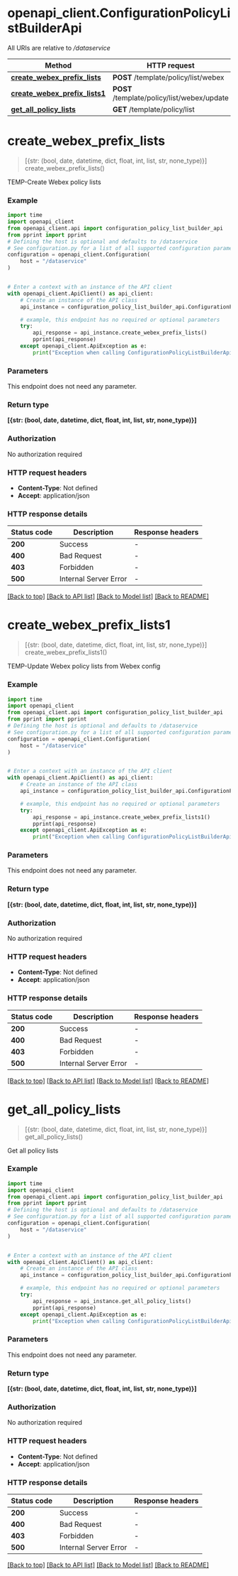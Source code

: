 # openapi_client.ConfigurationPolicyListBuilderApi

All URIs are relative to */dataservice*

Method | HTTP request | Description
------------- | ------------- | -------------
[**create_webex_prefix_lists**](ConfigurationPolicyListBuilderApi.md#create_webex_prefix_lists) | **POST** /template/policy/list/webex | 
[**create_webex_prefix_lists1**](ConfigurationPolicyListBuilderApi.md#create_webex_prefix_lists1) | **POST** /template/policy/list/webex/update | 
[**get_all_policy_lists**](ConfigurationPolicyListBuilderApi.md#get_all_policy_lists) | **GET** /template/policy/list | 


# **create_webex_prefix_lists**
> [{str: (bool, date, datetime, dict, float, int, list, str, none_type)}] create_webex_prefix_lists()



TEMP-Create Webex policy lists

### Example


```python
import time
import openapi_client
from openapi_client.api import configuration_policy_list_builder_api
from pprint import pprint
# Defining the host is optional and defaults to /dataservice
# See configuration.py for a list of all supported configuration parameters.
configuration = openapi_client.Configuration(
    host = "/dataservice"
)


# Enter a context with an instance of the API client
with openapi_client.ApiClient() as api_client:
    # Create an instance of the API class
    api_instance = configuration_policy_list_builder_api.ConfigurationPolicyListBuilderApi(api_client)

    # example, this endpoint has no required or optional parameters
    try:
        api_response = api_instance.create_webex_prefix_lists()
        pprint(api_response)
    except openapi_client.ApiException as e:
        print("Exception when calling ConfigurationPolicyListBuilderApi->create_webex_prefix_lists: %s\n" % e)
```


### Parameters
This endpoint does not need any parameter.

### Return type

**[{str: (bool, date, datetime, dict, float, int, list, str, none_type)}]**

### Authorization

No authorization required

### HTTP request headers

 - **Content-Type**: Not defined
 - **Accept**: application/json


### HTTP response details

| Status code | Description | Response headers |
|-------------|-------------|------------------|
**200** | Success |  -  |
**400** | Bad Request |  -  |
**403** | Forbidden |  -  |
**500** | Internal Server Error |  -  |

[[Back to top]](#) [[Back to API list]](../README.md#documentation-for-api-endpoints) [[Back to Model list]](../README.md#documentation-for-models) [[Back to README]](../README.md)

# **create_webex_prefix_lists1**
> [{str: (bool, date, datetime, dict, float, int, list, str, none_type)}] create_webex_prefix_lists1()



TEMP-Update Webex policy lists from Webex config

### Example


```python
import time
import openapi_client
from openapi_client.api import configuration_policy_list_builder_api
from pprint import pprint
# Defining the host is optional and defaults to /dataservice
# See configuration.py for a list of all supported configuration parameters.
configuration = openapi_client.Configuration(
    host = "/dataservice"
)


# Enter a context with an instance of the API client
with openapi_client.ApiClient() as api_client:
    # Create an instance of the API class
    api_instance = configuration_policy_list_builder_api.ConfigurationPolicyListBuilderApi(api_client)

    # example, this endpoint has no required or optional parameters
    try:
        api_response = api_instance.create_webex_prefix_lists1()
        pprint(api_response)
    except openapi_client.ApiException as e:
        print("Exception when calling ConfigurationPolicyListBuilderApi->create_webex_prefix_lists1: %s\n" % e)
```


### Parameters
This endpoint does not need any parameter.

### Return type

**[{str: (bool, date, datetime, dict, float, int, list, str, none_type)}]**

### Authorization

No authorization required

### HTTP request headers

 - **Content-Type**: Not defined
 - **Accept**: application/json


### HTTP response details

| Status code | Description | Response headers |
|-------------|-------------|------------------|
**200** | Success |  -  |
**400** | Bad Request |  -  |
**403** | Forbidden |  -  |
**500** | Internal Server Error |  -  |

[[Back to top]](#) [[Back to API list]](../README.md#documentation-for-api-endpoints) [[Back to Model list]](../README.md#documentation-for-models) [[Back to README]](../README.md)

# **get_all_policy_lists**
> [{str: (bool, date, datetime, dict, float, int, list, str, none_type)}] get_all_policy_lists()



Get all policy lists

### Example


```python
import time
import openapi_client
from openapi_client.api import configuration_policy_list_builder_api
from pprint import pprint
# Defining the host is optional and defaults to /dataservice
# See configuration.py for a list of all supported configuration parameters.
configuration = openapi_client.Configuration(
    host = "/dataservice"
)


# Enter a context with an instance of the API client
with openapi_client.ApiClient() as api_client:
    # Create an instance of the API class
    api_instance = configuration_policy_list_builder_api.ConfigurationPolicyListBuilderApi(api_client)

    # example, this endpoint has no required or optional parameters
    try:
        api_response = api_instance.get_all_policy_lists()
        pprint(api_response)
    except openapi_client.ApiException as e:
        print("Exception when calling ConfigurationPolicyListBuilderApi->get_all_policy_lists: %s\n" % e)
```


### Parameters
This endpoint does not need any parameter.

### Return type

**[{str: (bool, date, datetime, dict, float, int, list, str, none_type)}]**

### Authorization

No authorization required

### HTTP request headers

 - **Content-Type**: Not defined
 - **Accept**: application/json


### HTTP response details

| Status code | Description | Response headers |
|-------------|-------------|------------------|
**200** | Success |  -  |
**400** | Bad Request |  -  |
**403** | Forbidden |  -  |
**500** | Internal Server Error |  -  |

[[Back to top]](#) [[Back to API list]](../README.md#documentation-for-api-endpoints) [[Back to Model list]](../README.md#documentation-for-models) [[Back to README]](../README.md)

